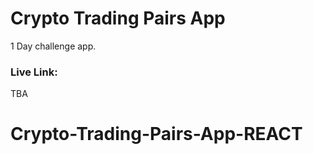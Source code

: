# Crypto Trading Pairs App

1 Day challenge app.

### Live Link:

TBA
# Crypto-Trading-Pairs-App-REACT
